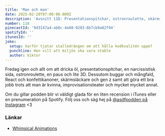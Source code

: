 ```yaml
---
title: 'Man och man'
date: 2025-02-28T07:00:00.000Z
description: 'Avsnitt 118: Presentationspitchar, ostronroulette, skärmsläckare, gen z och mycket mycket annat.'
number: 118
pinecastId: '9d3147a4-ab0c-4e68-9203-6b7cb9a82f94'
spotifyId: ''
itunesId: ''
joke:
  setup: Varför tjatar stalledrängen om att hålla kodkvalitén uppe?
  punchline: Hen vill att miljön ska vara stable
  author: Viktor
---
```


Fredag igen och allt om att dricka öl, presentationspitchar, en narcissistisk sida, ostronroulette, en paus och lite 3D. Dessutom buggar och mångfald, React och konfettikanoner, skärmsläckare och gen z samt att göra ett bra jobb trots att man är kvinna, improvisationsteater och mycket mycket annat.

Om du gillar podden blir vi väldigt glada för en liten recension i iTunes eller en prenumeration på Spotify. Följ oss och säg hej på [@asdfpodden på Instagram](https://www.instagram.com/asdfpodden/) &lt;3

### Länkar
- [Whimsical Animations](https://whimsy.joshwcomeau.com/)